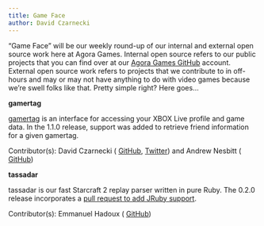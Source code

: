 ```yaml
---
title: Game Face
author: David Czarnecki
---
```

“Game Face” will be our weekly round-up of our internal and external open source work here at Agora Games. Internal open source refers to our public projects that you can find over at our [Agora Games GitHub](https://github.com/agoragames/) account. External open source work refers to projects that we contribute to in off-hours and may or may not have anything to do with video games because we’re swell folks like that. Pretty simple right? Here goes…

 **gamertag**

 [gamertag](https://github.com/barisbalic/gamertag) is an interface for accessing your XBOX Live profile and game data. In the 1.1.0 release, support was added to retrieve friend information for a given gamertag.

 Contributor(s): David Czarnecki ( [GitHub](https://github.com/czarneckid/), [Twitter](https://twitter.com/czarneckid)) and Andrew Nesbitt ( [GitHub](https://github.com/andrew))

 **tassadar**

 tassadar is our fast Starcraft 2 replay parser written in pure Ruby. The 0.2.0 release incorporates a [pull request to add JRuby support](https://github.com/agoragames/tassadar/pull/2).

 Contributor(s): Emmanuel Hadoux ( [GitHub](https://github.com/EHadoux))
